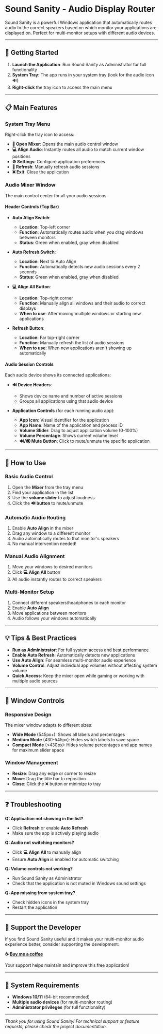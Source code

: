# Sound Sanity - Audio Display Router


Sound Sanity is a powerful Windows application that automatically routes audio to the correct speakers based on which monitor your applications are displayed on. Perfect for multi-monitor setups with different audio devices.

---

## 🚀 Getting Started

1. **Launch the Application**: Run Sound Sanity as Administrator for full functionality
2. **System Tray**: The app runs in your system tray (look for the audio icon 🔊)
3. **Right-click** the tray icon to access the main menu

---

## 📋 Main Features

### **System Tray Menu**

Right-click the tray icon to access:

- **🎵 Open Mixer**: Opens the main audio control window
- **💻 Align Audio**: Instantly routes all audio to match current window positions
- **⚙️ Settings**: Configure application preferences
- **🔄 Refresh**: Manually refresh audio sessions
- **❌ Exit**: Close the application

### **Audio Mixer Window**

The main control center for all your audio sessions.

#### **Header Controls (Top Bar)**

- **Auto Align Switch**:

  - **Location**: Top-left corner
  - **Function**: Automatically routes audio when you drag windows between monitors
  - **Status**: Green when enabled, gray when disabled

- **Auto Refresh Switch**:

  - **Location**: Next to Auto Align
  - **Function**: Automatically detects new audio sessions every 2 seconds
  - **Status**: Green when enabled, gray when disabled

- **💻 Align All Button**:

  - **Location**: Top-right corner
  - **Function**: Manually align all windows and their audio to correct displays
  - **When to use**: After moving multiple windows or starting new applications

- **Refresh Button**:
  - **Location**: Far top-right corner
  - **Function**: Manually refresh the list of audio sessions
  - **When to use**: When new applications aren't showing up automatically

#### **Audio Session Controls**

Each audio device shows its connected applications:

- **🔊 Device Headers**:

  - Shows device name and number of active sessions
  - Groups all applications using that audio device

- **Application Controls** (for each running audio app):
  - **App Icon**: Visual identifier for the application
  - **App Name**: Name of the application and process ID
  - **Volume Slider**: Drag to adjust application volume (0-100%)
  - **Volume Percentage**: Shows current volume level
  - **🔊/🔇 Mute Button**: Click to mute/unmute the specific application

---

## 🎯 How to Use

### **Basic Audio Control**

1. Open the **Mixer** from the tray menu
2. Find your application in the list
3. Use the **volume slider** to adjust loudness
4. Click the **🔊 button** to mute/unmute

### **Automatic Audio Routing**

1. Enable **Auto Align** in the mixer
2. Drag any window to a different monitor
3. Audio automatically routes to that monitor's speakers
4. No manual intervention needed!

### **Manual Audio Alignment**

1. Move your windows to desired monitors
2. Click **💻 Align All** button
3. All audio instantly routes to correct speakers

### **Multi-Monitor Setup**

1. Connect different speakers/headphones to each monitor
2. Enable **Auto Align**
3. Move applications between monitors
4. Audio follows your windows automatically

---

## 💡 Tips & Best Practices

- **Run as Administrator**: For full system access and best performance
- **Enable Auto Refresh**: Automatically detects new applications
- **Use Auto Align**: For seamless multi-monitor audio experience
- **Volume Control**: Adjust individual app volumes without affecting system volume
- **Quick Access**: Keep the mixer open while gaming or working with multiple audio sources

---

## 🔧 Window Controls

### **Responsive Design**

The mixer window adapts to different sizes:

- **Wide Mode** (545px+): Shows all labels and percentages
- **Medium Mode** (430-545px): Hides switch labels to save space
- **Compact Mode** (<430px): Hides volume percentages and app names for maximum slider space

### **Window Management**

- **Resize**: Drag any edge or corner to resize
- **Move**: Drag the title bar to reposition
- **Close**: Click the ❌ button or minimize to tray

---

## ❓ Troubleshooting

**Q: Application not showing in the list?**

- Click **Refresh** or enable **Auto Refresh**
- Make sure the app is actively playing audio

**Q: Audio not switching monitors?**

- Click **💻 Align All** to manually align
- Ensure **Auto Align** is enabled for automatic switching

**Q: Volume controls not working?**

- Run Sound Sanity as Administrator
- Check that the application is not muted in Windows sound settings

**Q: App missing from system tray?**

- Check hidden icons in the system tray
- Restart the application

---

## 💖 Support the Developer

If you find Sound Sanity useful and it makes your multi-monitor audio experience better, consider supporting the development:

**☕ [Buy me a coffee](https://ko-fi.com/awadree)**

Your support helps maintain and improve this free application!

---

## 📝 System Requirements

- **Windows 10/11** (64-bit recommended)
- **Multiple audio devices** (for multi-monitor routing)
- **Administrator privileges** (for full functionality)

---

_Thank you for using Sound Sanity! For technical support or feature requests, please check the project documentation._
